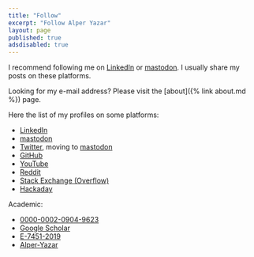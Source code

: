 ```yaml
---
title: "Follow"
excerpt: "Follow Alper Yazar"
layout: page
published: true
adsdisabled: true
---
```


I recommend following me on [LinkedIn](https://www.linkedin.com/in/alperyazar)
or [mastodon](https://mastodon.social/@ayazar). I usually share my posts on these
platforms.

Looking for my e-mail address? Please visit the [about]({% link about.md %}) page.

Here the list of my profiles on some platforms:

- [LinkedIn](https://www.linkedin.com/in/alperyazar)
- [mastodon](https://mastodon.social/@ayazar)
- [Twitter](https://twitter.com/alper_yazar), moving to [mastodon](https://mastodon.social/@ayazar)
- [GitHub](https://github.com/alperyazar)
- [YouTube](https://www.youtube.com/@ayazar)
- [Reddit](https://www.reddit.com/user/ayazar/)
- [Stack Exchange (Overflow)](https://stackexchange.com/users/1966184/alper-y)
- [Hackaday](https://hackaday.io/ayazar)

Academic:

- [0000-0002-0904-9623](https://orcid.org/0000-0002-0904-9623)
- [Google Scholar](https://scholar.google.com.tr/citations?hl=tr&user=yLCD7acAAAAJ)
- [E-7451-2019](https://publons.com/researcher/E-7451-2019/)
- [Alper-Yazar](https://www.researchgate.net/profile/Alper-Yazar)
